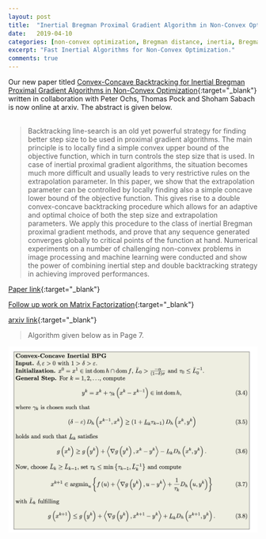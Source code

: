 ```yaml
---
layout: post
title:  "Inertial Bregman Proximal Gradient Algorithm in Non-Convex Optimization"
date:   2019-04-10 
categories: [non-convex optimization, Bregman distance, inertia, Bregman proximal gradient (BPG),CoCaIn BPG,  machine learning, computer vision]
excerpt: "Fast Inertial Algorithms for Non-Convex Optimization."
comments: true
---
```

Our new paper titled [Convex-Concave Backtracking for Inertial Bregman Proximal
Gradient Algorithms in Non-Convex Optimization](/show_pub4/){:target="_blank"} written  in collaboration with Peter Ochs, Thomas Pock and Shoham Sabach is now online at arxiv. The abstract is given below.
<br><br>
>Backtracking line-search is an old yet powerful strategy for finding better step size to be used in proximal gradient algorithms. The main principle is to locally find a simple convex upper bound of the objective function, which in turn controls the step size that is used. In case of inertial proximal gradient algorithms, the situation becomes much more difficult and usually leads to very restrictive rules on the extrapolation parameter. In this paper, we show that the extrapolation parameter can be controlled by locally finding also a simple concave lower bound of the objective function. This gives rise to a double convex-concave backtracking procedure which allows for an adaptive and optimal choice of both the step size and extrapolation parameters. We apply this procedure to the class of inertial Bregman proximal gradient methods, and prove that any sequence generated converges globally to critical points of the function at hand. Numerical experiments on a number of challenging non-convex problems in image processing and machine learning were conducted and show the power of combining inertial step and double backtracking strategy in achieving improved performances.

[Paper link](/show_pub4/){:target="_blank"} 

[Follow up work on Matrix Factorization](/articles/2019-05/Beyond-Alternating-Updates-for-Matrix-Factorization-with-Inertial-Bregman-Proximal-Gradient-Algorithms){:target="_blank"} 

[arxiv link](https://arxiv.org/abs/1904.03537){:target="_blank"}

> Algorithm given below as in Page 7.

![image](/cocain-bpg-algorithm.png)

